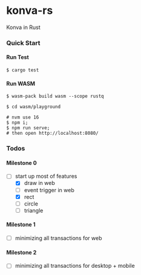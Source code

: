 # konva-rs

Konva in Rust

### Quick Start

#### Run Test

```shell
$ cargo test
```

#### Run WASM

```shell
$ wasm-pack build wasm --scope rustq
```

```shell
$ cd wasm/playground
```

```shell
# nvm use 16
$ npm i;
$ npm run serve;
# then open http://localhost:8080/
```

### Todos


#### Milestone 0
- [ ] start up most of features
    - [x] draw in web
    - [ ] event trigger in web
    - [x] rect
    - [ ] circle
    - [ ] triangle

#### Milestone 1
- [ ] minimizing all transactions for web

#### Milestone 2
- [ ] minimizing all transactions for desktop + mobile
